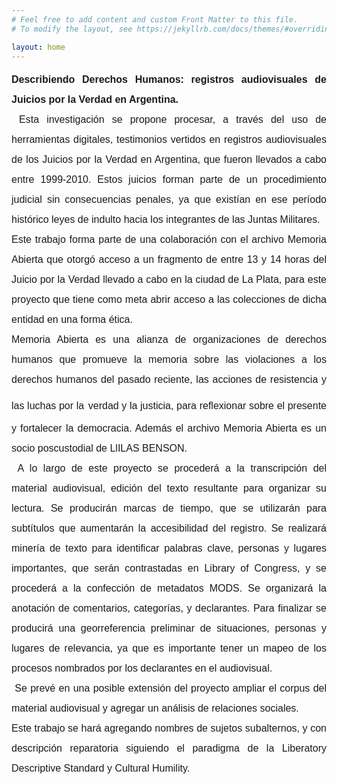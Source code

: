 ```yaml
---
# Feel free to add content and custom Front Matter to this file.
# To modify the layout, see https://jekyllrb.com/docs/themes/#overriding-theme-defaults

layout: home
---
```

<p style='margin:0cm;line-height:200%;font-size:15px;font-family:"Cooper Black",sans-serif;text-align:justify;'><strong><span style="font-size:16px;line-height:200%;">Describiendo Derechos Humanos: registros audiovisuales de Juicios por la Verdad en Argentina.</span></strong><span style="font-size:16px;line-height:200%;"><br>&nbsp;Esta investigaci&oacute;n se propone procesar, a trav&eacute;s del uso de herramientas digitales, testimonios vertidos en registros audiovisuales de los Juicios por la Verdad en Argentina, que fueron llevados a cabo entre 1999-2010. Estos juicios forman parte de un procedimiento judicial sin consecuencias penales, ya que exist&iacute;an en ese per&iacute;odo hist&oacute;rico leyes de indulto hacia los integrantes de las Juntas Militares.</span></p>
<p style='margin:0cm;line-height:200%;font-size:15px;font-family:"Arial",sans-serif;text-align:justify;'><span style="font-size:16px;line-height:200%;">Este trabajo forma parte de una colaboraci&oacute;n con el archivo Memoria Abierta que otorg&oacute; acceso a un fragmento de entre 13 y 14 horas del Juicio por la Verdad llevado a cabo en la ciudad de La Plata, para este proyecto que tiene como meta abrir acceso a las colecciones de dicha entidad en una forma &eacute;tica.</span></p>
<p style='margin:0cm;line-height:200%;font-size:15px;font-family:"Arial",sans-serif;text-align:justify;'><span style="font-size:16px;line-height:200%;">Memoria Abierta es una alianza de organizaciones de derechos humanos que promueve la memoria sobre las violaciones a los derechos humanos del pasado reciente, las acciones de resistencia y las luchas por la</span><span style="font-size:23px;line-height:200%;color:#333333;">&nbsp;</span><span style="font-size:16px;line-height:200%;">verdad y la justicia, para reflexionar sobre el presente y fortalecer la democracia. Adem&aacute;s el archivo Memoria Abierta es un socio poscustodial de LlILAS BENSON.<br>&nbsp;A lo largo de este proyecto se proceder&aacute; a la transcripci&oacute;n del material audiovisual, edici&oacute;n del texto resultante para organizar su lectura. Se producir&aacute;n marcas de tiempo, que se utilizar&aacute;n para subt&iacute;tulos que aumentar&aacute;n la accesibilidad del registro. Se realizar&aacute; miner&iacute;a de texto para identificar palabras clave, personas y lugares importantes, que ser&aacute;n contrastadas en Library of Congress, y se proceder&aacute; a la confecci&oacute;n de metadatos MODS. Se organizar&aacute; la anotaci&oacute;n de comentarios, categor&iacute;as, y declarantes. Para finalizar se producir&aacute; una georreferencia preliminar de situaciones, personas y lugares de relevancia, ya que es importante tener un mapeo de los procesos nombrados por los declarantes en el audiovisual.<br>&nbsp;Se prev&eacute; en una posible extensi&oacute;n del proyecto ampliar el corpus del material audiovisual y agregar un an&aacute;lisis de relaciones sociales.&nbsp;</span></p>
<p style='margin:0cm;line-height:200%;font-size:15px;font-family:"Arial",sans-serif;text-align:justify;'><span style="font-size:16px;line-height:200%;">Este trabajo se har&aacute; agregando nombres de sujetos subalternos, y con descripci&oacute;n reparatoria siguiendo el paradigma de la Liberatory Descriptive Standard y Cultural Humility.</span></p>

